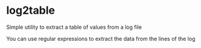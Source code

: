 # log2table

Simple utility to extract a table of values from a log file

You can use regular expressions to extract the data from the lines of the log